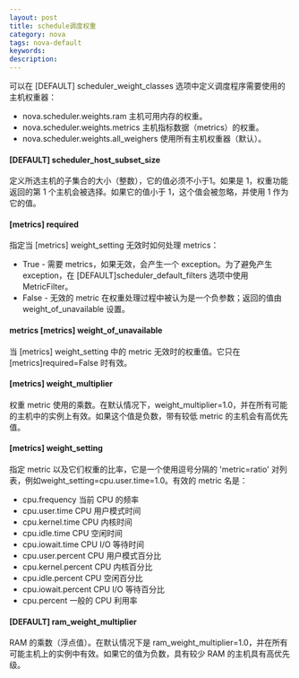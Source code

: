 ```yaml
---
layout: post
title: schedule调度权重
category: nova
tags: nova-default
keywords: 
description: 
---
```


可以在 [DEFAULT] scheduler_weight_classes 选项中定义调度程序需要使用的主机权重器：

- nova.scheduler.weights.ram 主机可用内存的权重。
- nova.scheduler.weights.metrics 主机指标数据（metrics）的权重。
- nova.scheduler.weights.all_weighers 使用所有主机权重器（默认）。

#### [DEFAULT] scheduler_host_subset_size ####

定义所选主机的子集合的大小（整数），它的值必须不小于1。如果是 1，权重功能返回的第 1 个主机会被选择。如果它的值小于 1，这个值会被忽略，并使用 1 作为它的值。

#### [metrics] required ####

指定当 [metrics] weight_setting 无效时如何处理 metrics：
- True - 需要 metrics，如果无效，会产生一个 exception。为了避免产生 exception，在 [DEFAULT]scheduler_default_filters 选项中使用 MetricFilter。
- False - 无效的 metric 在权重处理过程中被认为是一个负参数；返回的值由 weight_of_unavailable 设置。

#### metrics	[metrics] weight_of_unavailable ####

当 [metrics] weight_setting 中的 metric 无效时的权重值。它只在 [metrics]required=False 时有效。

#### [metrics] weight_multiplier ####

权重 metric 使用的乘数。在默认情况下，weight_multiplier=1.0，并在所有可能的主机中的实例上有效。如果这个值是负数，带有较低 metric 的主机会有高优先值。

#### [metrics] weight_setting ####

指定 metric 以及它们权重的比率，它是一个使用逗号分隔的 'metric=ratio' 对列表，例如weight_setting=cpu.user.time=1.0。有效的 metric 名是：

- cpu.frequency 当前 CPU 的频率
- cpu.user.time CPU 用户模式时间
- cpu.kernel.time CPU 内核时间
- cpu.idle.time CPU 空闲时间
- cpu.iowait.time CPU I/O 等待时间
- cpu.user.percent CPU 用户模式百分比
- cpu.kernel.percent CPU 内核百分比
- cpu.idle.percent CPU 空闲百分比
- cpu.iowait.percent CPU I/O 等待百分比
- cpu.percent 一般的 CPU 利用率

#### [DEFAULT] ram_weight_multiplier ####

RAM 的乘数（浮点值）。在默认情况下是 ram_weight_multiplier=1.0，并在所有可能主机上的实例中有效。如果它的值为负数，具有较少 RAM 的主机具有高优先级。
